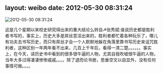 layout: weibo
date: 2012-05-30 08:31:24
---
<meta name="referrer" content="no-referrer" />

<img src="/images/favicon.ico" style="float: left;"/>2012-05-30 08:31:24

这是几个星期以来校史研究得出来的重大结论么转自☭张秀斌:谁说历史都是胜利者书写的，事实上，历史大多是屌丝意淫出来的，胜利者都忙着各种玩乐了，哪儿有功夫去书写历史，而只有屌丝才会一个人默默地躲在角落里靠书写历史来诅咒胜利者，这种区别一年两年看不出来，几百上千年后，看得一清二楚。。。。。。事实上，在今天，读历史书中看到的很多很牛逼的人物，尤其自我吹嘘很牛逼的人物，当年大多过得凄凄惨惨戚戚。。。。除了退而论书册，思垂空文以自显外，没有任何事情可做。。。。

